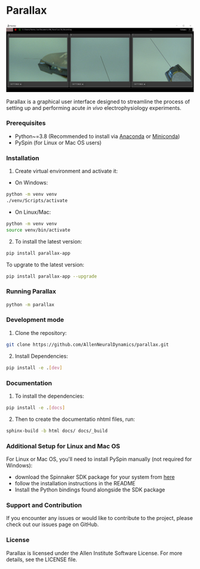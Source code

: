 # Parallax

![Parallax](ui/ParallaxReadME.JPG)

Parallax is a graphical user interface designed to streamline the process of setting up and performing acute *in vivo* electrophysiology experiments.


### Prerequisites
- Python~=3.8 (Recommended to install via [Anaconda](https://www.anaconda.com/products/individual) or [Miniconda](https://docs.conda.io/en/latest/miniconda.html))
- PySpin (for Linux or Mac OS users)


### Installation
1. Create virtual environment and activate it:
- On Windows:
```bash
python -m venv venv
./venv/Scripts/activate
```
- On Linux/Mac:
```bash
python -m venv venv
source venv/bin/activate
```

2. To install the latest version:
```bash
pip install parallax-app
```
To upgrate to the latest version:
```bash
pip install parallax-app --upgrade
```

### Running Parallax
```bash
python -m parallax
```

### Development mode
1. Clone the repository:
```bash
git clone https://github.com/AllenNeuralDynamics/parallax.git
```
2. Install Dependencies:
```bash
pip install -e .[dev]
```

### Documentation
1. To install the dependencies:
```bash
pip install -e .[docs]
```
2. Then to create the documentatio nhtml files, run:
```bash
sphinx-build -b html docs/ docs/_build
```

### Additional Setup for Linux and Mac OS
For Linux or Mac OS, you'll need to install PySpin manually (not required for
Windows):
* download the Spinnaker SDK package for your system from [here](https://flir.app.boxcn.net/v/SpinnakerSDK)
* follow the installation instructions in the README
* Install the Python bindings found alongside the SDK package

### Support and Contribution
If you encounter any issues or would like to contribute to the project, please check out our issues page on GitHub.

### License
Parallax is licensed under the Allen Institute Software License. For more details, see the LICENSE file.
